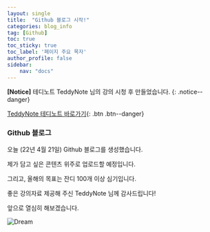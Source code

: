```yaml
---
layout: single
title:  "Github 블로그 시작!"
categories: blog_info
tag: [Github]
toc: true
toc_sticky: true
toc_label: '페이지 주요 목자'
author_profile: false
sidebar:
    nav: "docs"
---
```



**[Notice]** 테디노트 TeddyNote 님의 강의 시청 후 만들었습니다.
{: .notice--danger}

[TeddyNote 테디노트 바로가기](https://www.youtube.com/channel/UCt2wAAXgm87ACiQnDHQEW6Q/){: .btn .btn--danger}


### Github 블로그



오늘 (22년 4월 21일) Github 블로그를 생성했습니다.

제가 담고 싶은 콘텐츠 위주로 업로드할 예정입니다.

그리고, 올해의 목표는 잔디 100개 이상 심기입니다.

좋은 강의자료 제공해 주신 TeddyNote 님께 감사드립니다!

앞으로 열심히 해보겠습니다.

![Dream](https://user-images.githubusercontent.com/104074491/164720655-122bcb74-7e6e-42c5-a2c8-05dc83b9fa68.jpg)